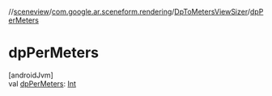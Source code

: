 //[sceneview](../../../index.md)/[com.google.ar.sceneform.rendering](../index.md)/[DpToMetersViewSizer](index.md)/[dpPerMeters](dp-per-meters.md)

# dpPerMeters

[androidJvm]\
val [dpPerMeters](dp-per-meters.md): [Int](https://kotlinlang.org/api/latest/jvm/stdlib/kotlin/-int/index.html)
